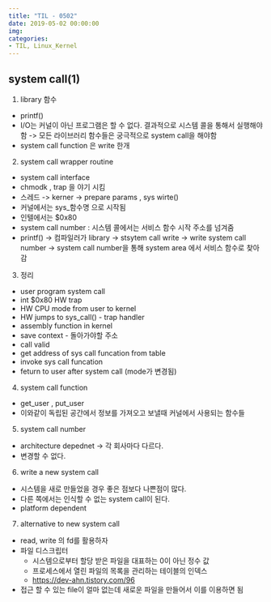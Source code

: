 ```yaml
---
title: "TIL - 0502"
date: 2019-05-02 00:00:00
img:
categories:
- TIL, Linux_Kernel 
---
```


## system call(1)
1. library 함수 
- printf() 
- I/O는 커널이 아닌 프로그램은 할 수 없다. 결과적으로 시스템 콜을 통해서 실행해야함 -> 모든 라이브러리 함수들은 궁극적으로 system call을 해야함
- system call function 은 write 한개 

2. system call wrapper routine 
- system call interface 
- chmodk , trap 을 야기 시킴
- 스레드 -> kerner -> prepare params , sys wirte()
- 커널에서는 sys_함수명 으로 시작됨
- 인텔에서는 $0x80 
- system call number : 시스템 콜에서는 서비스 함수 시작 주소를 넘겨줌 
- printf() -> 컴파일러가 library -> stsytem call write -> write system call number -> system call number을 통해 system area 에서 서비스 함수로 찾아감 

3. 정리
- user program system call 
- int $0x80 HW trap
- HW CPU mode from user to kernel
- HW jumps to sys_call() - trap handler 
- assembly function in kernel
- save context - 돌아가야할 주소
- call valid
- get address of sys call funcation from table
- invoke sys call funcation 
- feturn to user after system call (mode가 변경됨)

4. system call function 
- get_user , put_user 
- 이와같이 독립된 공간에서 정보를 가져오고 보낼때 커널에서 사용되는 함수들 

5. system call number
- architecture depednet -> 각 회사마다 다르다.
- 변경할 수 없다. 

6. write a new system call
- 시스템을 새로 만들었을 경우 좋은 점보다 나쁜점이 많다.
- 다른 쪽에서는 인식할 수 없는 system call이 된다.
- platform dependent 

7. alternative to new system call
- read, write 의 fd를 활용하자
- 파일 디스크립터
    - 시스템으로부터 할당 받은 파일을 대표하는 0이 아닌 정수 값
    - 프로세스에서 열린 파일의 목록을 관리하는 테이블의 인덱스
    - https://dev-ahn.tistory.com/96
- 접근 할 수 있는 file이 얼마 없는데 새로운 파일을 만들어서 이를 이용하면 됨

